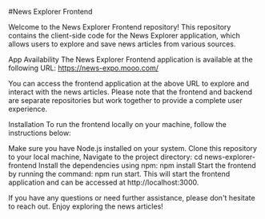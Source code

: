 #News Explorer Frontend


Welcome to the News Explorer Frontend repository! 
This repository contains the client-side code for the News Explorer application, which allows users to explore and save news articles from various sources.

App Availability
The News Explorer Frontend application is available at the following URL: https://news-expo.mooo.com/

You can access the frontend application at the above URL to explore and interact with the news articles. 
Please note that the frontend and backend are separate repositories but work together to provide a complete user experience.

Installation
To run the frontend locally on your machine, follow the instructions below:

Make sure you have Node.js installed on your system.
Clone this repository to your local machine,
Navigate to the project directory: cd news-explorer-frontend
Install the dependencies using npm: npm install
Start the frontend by running the command: npm run start. This will start the frontend application and can be accessed at http://localhost:3000.

If you have any questions or need further assistance, please don't hesitate to reach out. Enjoy exploring the news articles!
